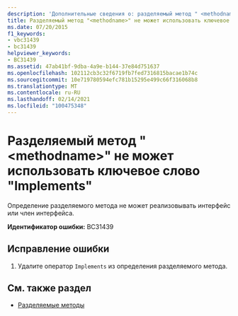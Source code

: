 ```yaml
---
description: 'Дополнительные сведения о: разделяемый метод " <methodname> " не может использовать ключевое слово "Implements"'
title: Разделяемый метод "<methodname>" не может использовать ключевое слово "Implements"
ms.date: 07/20/2015
f1_keywords:
- vbc31439
- bc31439
helpviewer_keywords:
- BC31439
ms.assetid: 47ab41bf-9dba-4a9e-b144-37e84d751637
ms.openlocfilehash: 102112cb3c32f6719fb7fed7316815bacae1b74c
ms.sourcegitcommit: 10e719780594efc781b15295e499c66f316068b8
ms.translationtype: MT
ms.contentlocale: ru-RU
ms.lasthandoff: 02/14/2021
ms.locfileid: "100475348"
---
```

# <a name="partial-method-methodname-cannot-use-the-implements-keyword"></a>Разделяемый метод "\<methodname>" не может использовать ключевое слово "Implements"

Определение разделяемого метода не может реализовывать интерфейс или член интерфейса.  
  
 **Идентификатор ошибки:** BC31439  
  
## <a name="to-correct-this-error"></a>Исправление ошибки  
  
1. Удалите оператор `Implements` из определения разделяемого метода.  
  
## <a name="see-also"></a>См. также раздел

- [Разделяемые методы](../programming-guide/language-features/procedures/partial-methods.md)
